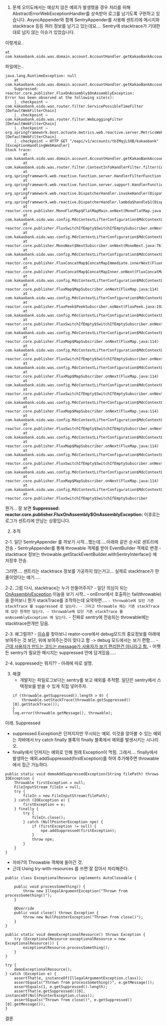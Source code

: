 

1. 문제
오이도에서는 예상치 않은 예외가 발생했을 경우 처리를 위해 AbstractErrorWebExceptionHandler를 상속받아 로그를 남기도록 구현하고 있습니다. AsyncAppender와 함께 SentryAppender를 사용해 센트리에 메시지와 stacktrace 등등 여러 정보를 남기고 있는데요....
Sentry에 stacktrace가 기대한대로 남지 않는 이슈가 있었습니다.

이렇게요..

```
at com.kakaobank.oido.was.domain.account.AccountHandler.getKakaoBankAccountList(AccountHandler.java:103)
```

파일에는..
```
java.lang.RuntimeException: null
	at com.kakaobank.oido.was.domain.account.AccountHandler.getKakaoBankAccountList(AccountHandler.java:103)
	Suppressed: reactor.core.publisher.FluxOnAssembly$OnAssemblyException:
Error has been observed at the following site(s):
	|_ checkpoint ⇢ com.kakaobank.oido.was.router.filter.ServicePossibleTimeFilter [DefaultWebFilterChain]
	|_ checkpoint ⇢ com.kakaobank.oido.was.router.filter.WebLoggingFilter [DefaultWebFilterChain]
	|_ checkpoint ⇢ org.springframework.boot.actuate.metrics.web.reactive.server.MetricsWebFilter [DefaultWebFilterChain]
	|_ checkpoint ⇢ HTTP GET "/oapi/v1/accounts/tbIMqjLSUB/kakaobank" [ExceptionHandlingWebHandler]
Stack trace:
		at com.kakaobank.oido.was.domain.account.AccountHandler.getKakaoBankAccountList(AccountHandler.java:103)
		at com.kakaobank.oido.was.router.filter.ContextInfoHandlerFilter.filter(ContextInfoHandlerFilter.java:55)
		at org.springframework.web.reactive.function.server.HandlerFilterFunction.lambda$apply$2(HandlerFilterFunction.java:72)
		at org.springframework.web.reactive.function.server.support.HandlerFunctionAdapter.handle(HandlerFunctionAdapter.java:61)
		at org.springframework.web.reactive.DispatcherHandler.invokeHandler(DispatcherHandler.java:161)
		at org.springframework.web.reactive.DispatcherHandler.lambda$handle$1(DispatcherHandler.java:146)
		at reactor.core.publisher.MonoFlatMap$FlatMapMain.onNext(MonoFlatMap.java:118)
		at com.kakaobank.oido.was.config.MdcContextLifterConfiguration$MdcContextLifter.onNext(MdcContextLifterConfiguration.java:50)
		at reactor.core.publisher.FluxSwitchIfEmpty$SwitchIfEmptySubscriber.onNext(FluxSwitchIfEmpty.java:67)
		at com.kakaobank.oido.was.config.MdcContextLifterConfiguration$MdcContextLifter.onNext(MdcContextLifterConfiguration.java:50)
		at reactor.core.publisher.MonoNext$NextSubscriber.onNext(MonoNext.java:76)
		at com.kakaobank.oido.was.config.MdcContextLifterConfiguration$MdcContextLifter.onNext(MdcContextLifterConfiguration.java:50)
		at reactor.core.publisher.FluxConcatMap$ConcatMapImmediate.innerNext(FluxConcatMap.java:274)
		at reactor.core.publisher.FluxConcatMap$ConcatMapInner.onNext(FluxConcatMap.java:851)
		at com.kakaobank.oido.was.config.MdcContextLifterConfiguration$MdcContextLifter.onNext(MdcContextLifterConfiguration.java:50)
		at reactor.core.publisher.FluxMap$MapSubscriber.onNext(FluxMap.java:114)
		at com.kakaobank.oido.was.config.MdcContextLifterConfiguration$MdcContextLifter.onNext(MdcContextLifterConfiguration.java:50)
		at reactor.core.publisher.FluxPeek$PeekSubscriber.onNext(FluxPeek.java:192)
		at com.kakaobank.oido.was.config.MdcContextLifterConfiguration$MdcContextLifter.onNext(MdcContextLifterConfiguration.java:50)
		at reactor.core.publisher.FluxSwitchIfEmpty$SwitchIfEmptySubscriber.onNext(FluxSwitchIfEmpty.java:67)
		at com.kakaobank.oido.was.config.MdcContextLifterConfiguration$MdcContextLifter.onNext(MdcContextLifterConfiguration.java:50)
		at reactor.core.publisher.FluxMap$MapSubscriber.onNext(FluxMap.java:114)
		at com.kakaobank.oido.was.config.MdcContextLifterConfiguration$MdcContextLifter.onNext(MdcContextLifterConfiguration.java:50)
		at reactor.core.publisher.FluxSwitchIfEmpty$SwitchIfEmptySubscriber.onNext(FluxSwitchIfEmpty.java:67)
		at com.kakaobank.oido.was.config.MdcContextLifterConfiguration$MdcContextLifter.onNext(MdcContextLifterConfiguration.java:50)
		at reactor.core.publisher.FluxMap$MapSubscriber.onNext(FluxMap.java:114)
		at com.kakaobank.oido.was.config.MdcContextLifterConfiguration$MdcContextLifter.onNext(MdcContextLifterConfiguration.java:50)
		at reactor.core.publisher.FluxSwitchIfEmpty$SwitchIfEmptySubscriber.onNext(FluxSwitchIfEmpty.java:67)
		at com.kakaobank.oido.was.config.MdcContextLifterConfiguration$MdcContextLifter.onNext(MdcContextLifterConfiguration.java:50)
		at reactor.core.publisher.FluxMap$MapSubscriber.onNext(FluxMap.java:114)
		at com.kakaobank.oido.was.config.MdcContextLifterConfiguration$MdcContextLifter.onNext(MdcContextLifterConfiguration.java:50)
		at reactor.core.publisher.FluxSwitchIfEmpty$SwitchIfEmptySubscriber.onNext(FluxSwitchIfEmpty.java:67)
		at com.kakaobank.oido.was.config.MdcContextLifterConfiguration$MdcContextLifter.onNext(MdcContextLifterConfiguration.java:50)
		at reactor.core.publisher.FluxMap$MapSubscriber.onNext(FluxMap.java:114)
		at com.kakaobank.oido.was.config.MdcContextLifterConfiguration$MdcContextLifter.onNext(MdcContextLifterConfiguration.java:50)
		at reactor.core.publisher.FluxSwitchIfEmpty$SwitchIfEmptySubscriber.onNext(FluxSwitchIfEmpty.java:67)
		at com.kakaobank.oido.was.config.MdcContextLifterConfiguration$MdcContextLifter.onNext(MdcContextLifterConfiguration.java:50)
		at reactor.core.publisher.FluxMap$MapSubscriber.onNext(FluxMap.java:114)
		at com.kakaobank.oido.was.config.MdcContextLifterConfiguration$MdcContextLifter.onNext(MdcContextLifterConfiguration.java:50)
		at reactor.core.publisher.FluxSwitchIfEmpty$SwitchIfEmptySubscriber
```


뭔가... 잘 보면 **Suppressed: reactor.core.publisher.FluxOnAssembly$OnAssemblyException:** 이후로는 로그가 센트리에 안남는 상황입니다.


2. 추적

2-1. 일단 SentryAppender 를 까보기 시작...했는데.....아래와 같은 순서로 센트리에 전송
	- SentryAppender를 통해 throwable 객체를 받아 EventBuilder 객체로 변경
	- stacktrace 정보는 throwable.getStackEventBuilder.withSentryInterface() 에 저장후 전송.

그러면.... 센트리는 stacktrace 정보를 가공하지 않는거고... 실제로 stacktrace가 한줄이었다는 얘기.....

2-2. 그럼 다시, stacktrace는 누가 만들어주지?
	- 일단 의심이 되는 [OnAssemblyException](https://github.com/reactor/reactor-core/blob/master/reactor-core/src/main/java/reactor/core/publisher/FluxOnAssembly.java#L411) 이놈을 보기 시작..
	- onError에서 호출하는 fail(throwable)을 뜯어보니 뭔가 stackTrace를 조작하는데 요약하면....
	```
		- throwable에 있던 기존 stackTrace 를 suppressed 로 담는다.
		- 그리고 throwable 에는 기존 stackTrace에 있던 한개만 담는다.
		- throwable에 있던 기존 stackTrace 를 onAssemblyException 에 담는다.
	```
	- 진짜로 sentry에 전송되는 throwable에는 stacktrace한개만 담음.

2-3. 왜그럴까?
	- [이슈](https://github.com/reactor/reactor-core/pull/1781)를 찾아보니 reator-core에서 debug모드의 중요정보를 아래에 보여주는 것 보단, 위에 보여주는것이 맞다고 함 -> debug 모드에서는 보기 편함....
	- [근데 사용자가 만드는 코드는 message가 사용자가 보기 편리한건 아니라고 함.](https://github.com/reactor/reactor-core/pull/1781#issuecomment-507715538)
	- 어쨋든 sentry가 필요한 메시지는 suppressed 안에 담겨있음.....

2-4. suppressed는 뭐지?? 
	- 아래에 따로 설명.


3. 해결
	- 개발자는 파일로그보다는 sentry를 보고 예외를 추적함. 일단은 sentry에서 스택정보를 받을 수 있게 직접 넣어주자.
	```
	if (throwable.getSuppressed().length > 0) {
		throwable.setStackTrace(throwable.getSuppressed()[0].getStackTrace());
	}
    log.error(throwable.getMessage(), throwable);
	```



아래. Suppressed
- suppressed Exception은 던져지지만 무시되는 예외. 이것을 알아볼 수 있는 예외는 자바에서 try catch finally 블록의 finally 블록에서 예외를 발생시키는 시나리오. 
- finally에서 던져지는 예외로 인해 원래 Exception이 먹힘. 그래서.... finally에서 발생하는 예외.addSuppressed(firstException)를 하여 추가해주면 throwable에서 접근 가능하다.
```
public static void demoAddSuppressedException(String filePath) throws IOException {
    Throwable firstException = null;
    FileInputStream fileIn = null;
    try {
        fileIn = new FileInputStream(filePath);
    } catch (IOException e) {
        firstException = e;
    } finally {
        try {
            fileIn.close();
        } catch (NullPointerException npe) {
            if (firstException != null) {
                npe.addSuppressed(firstException);
            }
            throw npe;
        }
    }
}
```

- 자바7의 Throwable 객체에 들어간 것.
- 근데 Using try-with-resources 를 쓰면 잘 잡아서 처리해준다.
```
public class ExceptionalResource implements AutoCloseable {
     
    public void processSomething() {
        throw new IllegalArgumentException("Thrown from processSomething()");
    }
 
    @Override
    public void close() throws Exception {
        throw new NullPointerException("Thrown from close()");
    }
}

public static void demoExceptionalResource() throws Exception {
    try (ExceptionalResource exceptionalResource = new ExceptionalResource()) {
        exceptionalResource.processSomething();
    }
}

try {
    demoExceptionalResource();
} catch (Exception e) {
    assertThat(e, instanceOf(IllegalArgumentException.class));
    assertEquals("Thrown from processSomething()", e.getMessage());
    assertEquals(1, e.getSuppressed().length);
    assertThat(e.getSuppressed()[0], instanceOf(NullPointerException.class));
    assertEquals("Thrown from close()", e.getSuppressed()[0].getMessage());
}

```




결론 























